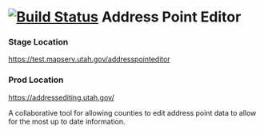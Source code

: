[![Build Status](https://travis-ci.org/agrc/AddressPointEditor.svg?branch=master)](https://travis-ci.org/agrc/AddressPointEditor)
Address Point Editor
===================================

### Stage Location
https://test.mapserv.utah.gov/addresspointeditor

### Prod Location
https://addressediting.utah.gov/

A collaborative tool for allowing counties to edit address point data to allow for the most up to date information.
